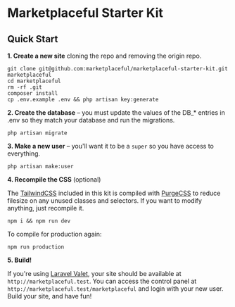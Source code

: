 # Marketplaceful Starter Kit

## Quick Start

**1. Create a new site** cloning the repo and removing the origin repo.

```
git clone git@github.com:marketplaceful/marketplaceful-starter-kit.git marketplaceful
cd marketplaceful
rm -rf .git
composer install
cp .env.example .env && php artisan key:generate
```

**2. Create the database** – you must update the values of the DB_* entries in .env so they match your database and run the migrations.

```
php artisan migrate
```

**3. Make a new user** – you'll want it to be a `super` so you have access to everything.

```
php artisan make:user
```

**4. Recompile the CSS** (optional)

The [TailwindCSS](https://tailwindcss.com/) included in this kit is compiled with [PurgeCSS](https://purgecss.com/) to reduce filesize on any unused classes and selectors. If you want to modify anything, just recompile it.

```
npm i && npm run dev
```

To compile for production again:

```
npm run production
```

**5. Build!**

If you're using [Laravel Valet](https://laravel.com/docs/valet), your site should be available at `http://marketplaceful.test`. You can access the control panel at `http://marketplaceful.test/marketplaceful` and login with your new user. Build your site, and have fun!
